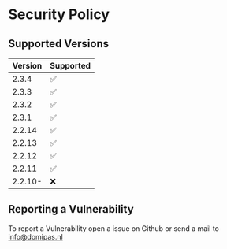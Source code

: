 # Security Policy

## Supported Versions

| Version | Supported          |
| ------- | ------------------ |
| 2.3.4   | :white_check_mark: |
| 2.3.3   | :white_check_mark: |
| 2.3.2   | :white_check_mark: |
| 2.3.1   | :white_check_mark: |
| 2.2.14  | :white_check_mark: |
| 2.2.13  | :white_check_mark: |
| 2.2.12  | :white_check_mark: |
| 2.2.11  | :white_check_mark: |
| 2.2.10- | :x:                |

## Reporting a Vulnerability

To report a Vulnerability open a issue on Github or send a mail to info@domipas.nl

